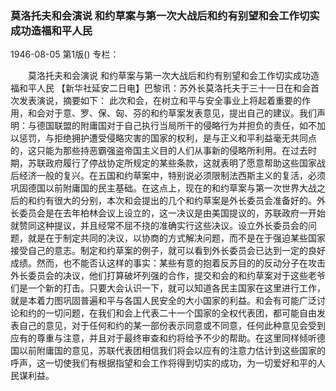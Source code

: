 ### 莫洛托夫和会演说  和约草案与第一次大战后和约有别望和会工作切实成功造福和平人民

1946-08-05
第1版()
专栏：

　　莫洛托夫和会演说
    和约草案与第一次大战后和约有别望和会工作切实成功造福和平人民
    【新华社延安二日电】巴黎讯：苏外长莫洛托夫于三十一日在和会首次发表演说，摘要如下：
    此次和会，在树立和平与安全事业上将起着重要的作用，和会对于意、罗、保、匈、芬的和约草案发表意见，提出自己的建议。我们声明：与德国联盟的附庸国对于自己执行当局所干的侵略行为并担负的责任，如不加以惩罚，与拒绝拥护遭受侵略灾害的国家的权利，是与正义和平利益毫无共同点的，这只能为那些持恶霸强盗帝国主义目的人们从事新的侵略所利用。在过去时期，苏联政府履行了停战协定所规定的某些条款，这就表明了愿意帮助这些国家战后经济一般的复兴。在五国和约草案中，特别说必须限制法西斯主义的复活，必须巩固德国以前附庸国的民主基础。在这点上，现在的和约草案与第一次世界大战之后的和约有很大的分别，本次和会提出的几个和约草案是外长委员会准备好的。外长委员会是在去年柏林会议上设立的，这一决议是由美国提议的，苏联政府一开始就赞同这种提议，并且经常不屈不挠的准确实行这些决议。设立外长委员会的问题，就是在于制定共同的决议，以协商的方式解决问题，而不是在于强迫某些国家接受自己的意志。制定和约草案的例子，就可以看到外长委员会已达到一定的良好成绩。然而，也不能否认这样的事实：某些有意的抱着反苏目的的反动分子在攻击外长委员会的决议，他们打算破坏列强的合作，提交和会的和约草案对于这些老爷们是一个新的打击。只要大会认识一下，就可以知道各民主国家在这里进行工作，就是本着力图巩固普遍和平与各国人民安全的大小国家的利益。和会有可能广泛讨论和约的一切问题，在我们和会上代表二十一个国家的全权代表团，都可能自由发表自己的意见，对于任何和约的某一部份表示同意或不同意，任何此种意见会受到应有的尊重与注意，并且对于最终审查和约将给予不少的帮助。在这里同样倾听德国以前附庸国的意见，苏联代表团相信我们将会以应有的注意力估计到这些国家的呼声，这一切使我们有根据指望和会工作将得到切实的成功，为一切爱好和平的人民谋利益。
